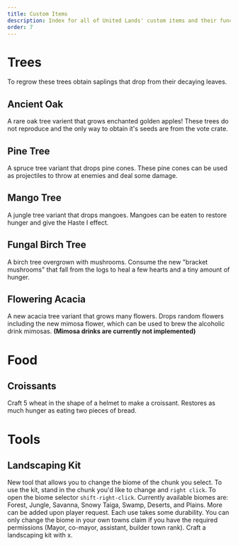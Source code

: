 ```yaml
---
title: Custom Items
description: Index for all of United Lands' custom items and their function.
order: 7
---
```

# Trees
To regrow these trees obtain saplings that drop from their decaying leaves.

## Ancient Oak
A rare oak tree varient that grows enchanted golden apples! These trees do not reproduce and the only way to obtain it's seeds are from the vote crate.

## Pine Tree
A spruce tree variant that drops pine cones. These pine cones can be used as projectiles to throw at enemies and deal some damage. 

## Mango Tree
A jungle tree variant that drops mangoes. Mangoes can be eaten to restore hunger and give the Haste I effect.

## Fungal Birch Tree
A birch tree overgrown with mushrooms. Consume the new "bracket mushrooms" that fall from the logs to heal a few hearts and a tiny amount of hunger.

## Flowering Acacia
A new acacia tree variant that grows many flowers. Drops random flowers including the new mimosa flower, which can be used to brew the alcoholic drink mimosas. **(Mimosa drinks are currently not implemented)**

# Food

## Croissants
Craft 5 wheat in the shape of a helmet to make a croissant. Restores as much hunger as eating two pieces of bread.

# Tools

## Landscaping Kit
New tool that allows you to change the biome of the chunk you select. To use the kit, stand in the chunk you'd like to change and `right click`. To open the biome selector  `shift-right-click`. Currently available biomes are: Forest, Jungle, Savanna, Snowy Taiga, Swamp, Deserts, and Plains. More can be added upon player request. Each use takes some durability. You can only change the biome in your own towns claim if you have the required permissions (Mayor, co-mayor, assistant, builder town rank). Craft a landscaping kit with x. 
